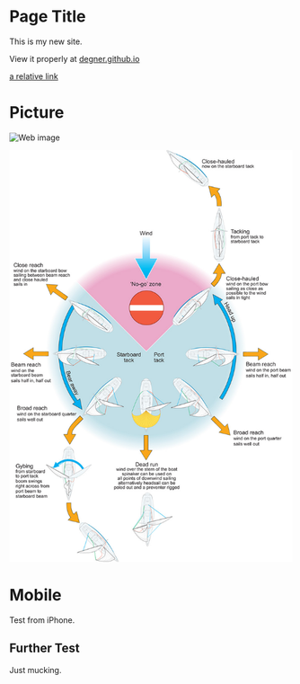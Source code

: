 # Page Title

This is my new site.

View it properly at [degner.github.io](https://degner.github.io)

[a relative link](about.md)


# Picture



![Web image](https://myoctocat.com/assets/images/base-octocat.svg)

![Repo image](/Points-of-sail-lrg.jpg)

# Mobile

Test from iPhone. 

## Further Test

Just mucking.
